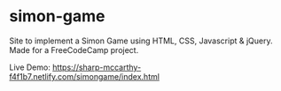 # simon-game
Site to implement a Simon Game using HTML, CSS, Javascript &amp; jQuery.
Made for a FreeCodeCamp project.

Live Demo: https://sharp-mccarthy-f4f1b7.netlify.com/simongame/index.html
